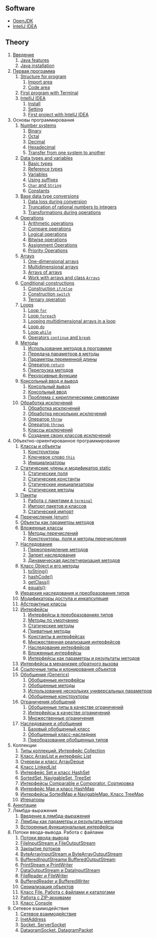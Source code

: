 ## Software
- [OpenJDK](https://openjdk.java.net/)
- [InteliJ IDEA](https://www.jetbrains.com)


## Theory
1. [Введение](Intro-to-Java)
    1. [Java features](Intro-to-Java#Особенности-java)
    2. [Java installation](Intro-to-Java#Установка-java)
2. [Первая программа](First-program-with-Java)
    1. [Structure for program](First-program-with-Java#Структура-программы)
        1. [Import area](First-program-with-Java#Область-подключения-внешних-пакетов)
        2. [Code area](First-program-with-Java#Область-написания-кода)
    2. [First program with Terminal](First-program-with-Java#Первая-программа)
    3. [IntelliJ IDEA](First-program-with-Java#intellij-idea)
        1. [Install](First-program-with-Java#Установка)
        2. [Setting](First-program-with-Java#Настройка)
        3. [First project with IntellJ IDEA](First-program-with-Java#Первый-проект-в-intellij-idea)
3. Основы программирования
    1. [Number systems](Number-systems)
        1. [Binary](Number-systems#Двоичная)
        2. [Octal](Number-systems#Восьмиричная)
        3. [Decimal](Number-systems#Десятичная)
        4. [Hexadecimal](Number-systems#Шестнадцатеричная)
        5. [Transfer from one system to another](Number-systems#Перевод-из-одной-системы-в-другую)
    1. [Data types and variables](Data-types-and-variables)
        1. [Basic types](Data-types-and-variables#Базовые-типы)
        2. [Reference types](Data-types-and-variables#Ссылочные-типы)
        3. [Variables](Data-types-and-variables#Переменные)
        4. [Using suffixes](Data-types-and-variables#Использование-суффиксов)
        5. [`Char` and `String`](Data-types-and-variables#Символы-и-строки)
        6. [Constants](Data-types-and-variables#Константы)
    1. [Base data type conversions](Base-data-type-conversions)
        1. [Data loss during conversion](Base-data-type-conversions#Потеря-данных-при-преобразовании)
        2. [Truncation of rational numbers to integers](Base-data-type-conversions#Усечение-рациональных-чисел-до-целых)
        3. [Transformations during operations](Base-data-type-conversions#Преобразования-при-операциях)
    1. [Operations](Operations)
        1. [Arithmetic operations](Operations#Арифметические-операции)
        2. [Compare operations](Operations#Операции-сравнения)
        3. [Logical operations](Operations#Логические-операции)
        4. [Bitwise operations](Operations#Побитовые-операции)
        5. [Assignment Operations](Operations#Операции-присваивания)
        6. [Priority Operations](Operations#Приоритет-операций)
    1. [Arrays](Arrays)
        1. [One-dimensional arrays](Arrays#Одномерные-массивы)
        2. [Multidimensional arrays](Arrays#Многомерные-массивы)
        3. [Arrays of arrays](Arrays#Массив-массивов)
        4. [Work with arrays and class `Arrays`](Arrays#Работа-с-массивами-и-класс-arrays)
    1. [Conditional constructions](Conditional-constructions)
        1. [Construction `if/else`](Conditional-constructions#Конструкция-if/else)
        2. [Construction `switch`](Conditional-constructions#Конструкция-switch)
        3. [Ternary operation](Conditional-constructions#Тернарная-операция)
    1. [Loops](Loops)
        1. [Loop `for`](Loops#Цикл-for)
        2. [Loop `foreach`](Loops#Цикл-foreach)
        3. [Looping multidimensional arrays in a loop](Loops#Перебор-многомерных-массивов-в-цикле)
        4. [Loop `do`](Loops#Цикл-do)
        5. [Loop `while`](Loops#Цикл-while)
        6. [Operators `continue` and `break`](Loops#Операторы-continue-и-break)
    1. [Методы](Методы)
        1. [Использование методов в программе](Методы#Использование-методов-в-программе)
        2. [Передача параметров в методы](Методы#Передача-параметров-в-методы)
        3. [Параметры переменной длины](Методы#Параметры-переменной-длины)
        4. [Оператор `return`](Методы#Оператор-return)
        5. [Перегрузка методов](Методы#Перегрузка-методов)
        6. [Рекурсивные функции](Методы#Рекурсивные-функции)
    1. [Консольный ввод и вывод](Консольный-ввод-и-вывод)
        1. [Консольный вывод](Консольный-ввод-и-вывод#Консольный-вывод) 
        2. [Консольный ввод](Консольный-ввод-и-вывод#Консольный-ввод) 
        3. [Проблема с кириллическими символами](Консольный-ввод-и-вывод#Проблема-с-кириллическими-символами)
    1. [Обработка исключений](Обработка-исключений#Обработка-исключений)
        1. [Обработка исключений](Обработка-исключений#Обработка-исключений)
        2. [Обработка нескольких исключений](Обработка-исключений#Обработка-нескольких-исключений)
        3. [Оператор `throw`](Обработка-исключений#Оператор-throw)
        4. [Оператор `throws`](Обработка-исключений#Оператор-throws)
        5. [Классы исключений](Обработка-исключений#Классы-исключений)
        6. [Создание своих классов исключений](Обработка-исключений#Создание-своих-классов-исключений)
1. Объектно-ориентированное программирование
    1. [Классы и объекты](Классы-и-объекты)
        1. [Конструкторы](Классы-и-объекты#Конструкторы)
        1. [Ключевое слово `this`](Классы-и-объектыКлючевое-слово-this)
        1. [Инициализаторы](Классы-и-объекты#Инициализаторы)
    1. [Статические члены и модификатор static](Статические-члены-и-модификатор-static)
        1. [Статические поля](Статические-члены-и-модификатор-static#Статические-поля)
        1. [Статические константы](Статические-члены-и-модификатор-static#Статические-константы)
        1. [Статические инициализаторы](Статические-члены-и-модификатор-static#Статические-инициализаторы)
        1. [Статические методы](Статические-члены-и-модификатор-static#Статические-методы)
    1. [Пакеты](Пакеты)
        1. [Работа с пакетами в `terminal`](Пакеты#Работа-с-пакетами-в-terminal)
        1. [Импорт пакетов и классов](Пакеты#Импорт-пакетов-и-классов)
        1. [Статический импорт](Пакеты#Статический-импорт)
    1. [Перечисления (enum)](Перечисления-(enum))
    1. [Объекты как параметры методов](Объекты-как-параметры-методов)
    1. [Вложенные классы](Вложенные-классы)
        1. [Методы перечислений](Перечисления-(enum)#Методы-перечислений)
        1. [Конструкторы, поля и методы перечисления](Перечисления-(enum)#Конструкторы,-поля-и-методы-перечисления)
    1. [Наследование](Наследование)
        1. [Переопределение методов](Наследование#Переопределение-методов)
        1. [Запрет наследования](Наследование#Запрет-наследования)
        1. [Динамическая диспетчеризация методов](Наследование#Динамическая-диспетчеризация-методов)
    1. [Класс Object и его методы](Класс-Object-и-его-методы)
        1. [toString()](Класс-Object-и-его-методы#toString)
        1. [hashCode()](Класс-Object-и-его-методы#hashCode)
        1. [getClass()](Класс-Object-и-его-методы#getClass)
        1. [equals()](Класс-Object-и-его-методы#equals):
    1. [Иерархия наследования и преобразование типов](Иерархия-наследования-и-преобразование-типов)
    1. [Модификаторы доступа и инкапсуляция](Модификаторы-доступа-и-инкапсуляция)
    1. [Абстрактные классы](Абстрактные-классы)
    1. [Интерфейсы](Интерфейсы)
        1. [Интерфейсы в преобразованиях типов](Интерфейсы#Интерфейсы-в-преобразованиях-типов)
        1. [Методы по умолчанию](Интерфейсы#Методы-по-умолчанию)
        1. [Статические методы](Интерфейсы#Статические-методы)
        1. [Приватные методы](Интерфейсы#Приватные-методы)
        1. [Константы в интерфейсах](Интерфейсы#Константы-в-интерфейсах)
        1. [Множественная реализация интерфейсов](Интерфейсы#Множественная-реализация-интерфейсов)
        1. [Наследование интерфейсов](Интерфейсы#Наследование-интерфейсов)
        1. [Вложенные интерфейсы](Интерфейсы#Вложенные-интерфейсы)
        1. [Интерфейсы как параметры и результаты методов](Интерфейсы#Интерфейсы-как-параметры-и-результаты-методов)
    1. [Интерфейсы в механизме обратного вызова](Интерфейсы-в-механизме-обратного-вызова)
    1. [Ссылочные типы и клонирование объектов](Ссылочные-типы-и-клонирование-объектов)
    1. [Обобщения (Generics)](Обобщения-(Generics))
        1. [Обобщенные интерфейсы](Обобщения-(Generics)#Обобщенные-интерфейсы)
        1. [Обобщенные методы](Обобщения-(Generics)#Обобщенные-методы)
        1. [Использование нескольких универсальных параметров](Обобщения-(Generics)#Использование-нескольких-универсальных-параметров)
        1. [Обобщенные конструкторы](Обобщения-(Generics)#Обобщенные-конструкторы)
    1. [Ограничения обобщений](Ограничения-обобщений)
        1. [Обобщенные типы в качестве ограничений](Ограничения-обобщений#Обобщенные-типы-в-качестве-ограничений)
        1. [Интерфейсы в качестве ограничений](Ограничения-обобщений#Интерфейсы-в-качестве-ограничений)
        1. [Множественные ограничения](Ограничения-обобщений#Множественные-ограничения)
    1. [Наследование и обобщения](Наследование-и-обобщения)
        1. [Базовый обобщенный класс](Наследование-и-обобщения#Базовый-обобщенный-класс)
        1. [Обобщенный класс-наследник](Наследование-и-обобщения#Обобщенный-класс-наследник)
        1. [Преобразование обобщенных типов](Наследование-и-обобщения#Преобразование-обобщенных-типов)
1. Коллекции
    1. [Типы коллекций. Интерфейс Collection](Типы-коллекций.-Интерфейс-Collection)
    1. [Класс ArrayList и интерфейс List](Класс-ArrayList-и-интерфейс-List)
    1. [Очереди и класс ArrayDeque](Очереди-и-класс-ArrayDeque)
    1. [Класс LinkedList](Класс-LinkedList)
    1. [Интерфейс Set и класс HashSet](Интерфейс-Set-и-класс-HashSet)
    1. [SortedSet, NavigableSet, TreeSet](SortedSet,-NavigableSet,-TreeSet)
    1. [Интерфейсы Comparable и Comporator. Сортировка](Интерфейсы-Comparable-и-Comparator.-Сортировка)
    1. [Интерфейс Map и класс HashMap](Интерфейс-Map-и-класс-HashMap)
    1. [Интерфейсы SortedMap и NavigableMap. Класс TreeMap](Интерфейсы-SortedMap-и-NavigableMap.-Класс-TreeMap)
    1. [Итераторы](Итераторы)
1. [Аннотации](Аннотации)
1. Лямбда-выражения
    1. [Введение в лямбда-выражения](Введение-в-лямбда-выражения)
    1. [Лямбды как параметры и результаты методов](Лямбды-как-параметрыи-результаты-методов)
    1. [Встроенные функциональные интерфейсы](Встроенные-функциональные-интерфейсы)
1. Потоки ввода-вывода. Работа с файлами
    1. [Потоки ввода-вывода](Потоки-ввода-вывода)
    1. [FileInputStream и FileOutputStream](FileInputStream-и-FileOutputStream)
    1. [Закрытие потоков](Закрытие-потоков)
    1. [ByteArrayInputStream и ByteArrayOutputStream](ByteArrayInputStream-и-ByteArrayOutputStream)
    1. [BufferedInputStreamи BufferedOutputStream](BufferedInputStream-и-BufferedOutputStream)
    1. [PrintStream и PrintWriter](PrintStream-и-PrintWriter)
    1. [DataOutputStream и DataInputStream](DataOutputStream-и-DataInputStream)
    1. [FileReader и FileWriter](FileReader-и-FileWriter)
    1. [BufferedReader и BufferedWriter](BufferedReader-и-BufferedWriter)
    1. [Сериализация объектов](Сериализация-объектов)
    1. [Класс File. Работа с файлами и каталогами](Класс-File)
    1. [Работа с ZIP-архивами](Работа-с-ZIP-архивами)
    1. [Класс Console](Класс-Console)
1. Сетевое взаимодействие
    1. [Сетевое взаимодействие](Сетевое-взаимодействие)
    1. [InetAddress](InetAddress)
    1. [Socket. ServerSocket](Socket.-ServerSocket)
    1. [DatagramSocket. DatagramPacket](DatagramSocket.-DatagramPacket)